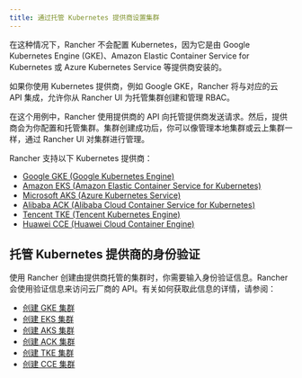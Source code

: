 ```yaml
---
title: 通过托管 Kubernetes 提供商设置集群
---
```


在这种情况下，Rancher 不会配置 Kubernetes，因为它是由 Google Kubernetes Engine (GKE)、Amazon Elastic Container Service for Kubernetes 或 Azure Kubernetes Service 等提供商安装的。

如果你使用 Kubernetes 提供商，例如 Google GKE，Rancher 将与对应的云 API 集成，允许你从 Rancher UI 为托管集群创建和管理 RBAC。

在这个用例中，Rancher 使用提供商的 API 向托管提供商发送请求。然后，提供商会为你配置和托管集群。集群创建成功后，你可以像管理本地集群或云上集群一样，通过 Rancher UI 对集群进行管理。

Rancher 支持以下 Kubernetes 提供商：

- [Google GKE (Google Kubernetes Engine)](https://cloud.google.com/kubernetes-engine/)
- [Amazon EKS (Amazon Elastic Container Service for Kubernetes)](https://aws.amazon.com/eks/)
- [Microsoft AKS (Azure Kubernetes Service)](https://azure.microsoft.com/en-us/services/kubernetes-service/)
- [Alibaba ACK (Alibaba Cloud Container Service for Kubernetes)](https://www.alibabacloud.com/product/kubernetes)
- [Tencent TKE (Tencent Kubernetes Engine)](https://intl.cloud.tencent.com/product/tke)
- [Huawei CCE (Huawei Cloud Container Engine)](https://www.huaweicloud.com/en-us/product/cce.html)

## 托管 Kubernetes 提供商的身份验证

使用 Rancher 创建由提供商托管的集群时，你需要输入身份验证信息。Rancher 会使用验证信息来访问云厂商的 API。有关如何获取此信息的详情，请参阅：

- [创建 GKE 集群](../how-to-guides/new-user-guides/kubernetes-clusters-in-rancher-setup/set-up-clusters-from-hosted-kubernetes-providers/gke.md)
- [创建 EKS 集群](../how-to-guides/new-user-guides/kubernetes-clusters-in-rancher-setup/set-up-clusters-from-hosted-kubernetes-providers/eks.md)
- [创建 AKS 集群](../how-to-guides/new-user-guides/kubernetes-clusters-in-rancher-setup/set-up-clusters-from-hosted-kubernetes-providers/aks.md)
- [创建 ACK 集群](../how-to-guides/new-user-guides/kubernetes-clusters-in-rancher-setup/set-up-clusters-from-hosted-kubernetes-providers/alibaba.md)
- [创建 TKE 集群](../how-to-guides/new-user-guides/kubernetes-clusters-in-rancher-setup/set-up-clusters-from-hosted-kubernetes-providers/tencent.md)
- [创建 CCE 集群](../how-to-guides/new-user-guides/kubernetes-clusters-in-rancher-setup/set-up-clusters-from-hosted-kubernetes-providers/huawei.md)
